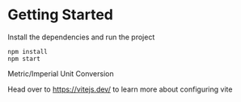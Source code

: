 # Getting Started

Install the dependencies and run the project

```
npm install
npm start
```

Metric/Imperial Unit Conversion

Head over to https://vitejs.dev/ to learn more about configuring vite

